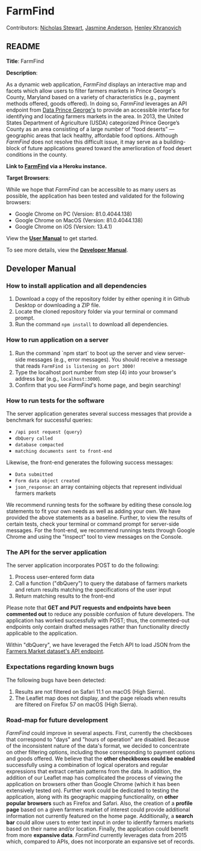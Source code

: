 # FarmFind
Contributors: 
<a href = "https://github.com/nicholasdstewart">Nicholas Stewart</a>,  <a href = "https://github.com/jasjenand">Jasmine Anderson</a>, <a href = "https://github.com/Henley21">Henley Khranovich</a>

## README

<b>Title</b>: FarmFind

<b>Description</b>:

As a dynamic web application, <i>FarmFind</i> displays an interactive map and facets which allow users to filter farmers markets in Prince George's County, Maryland based on a variety of characteristics (e.g., payment methods offered, goods offered). In doing so, <i>FarmFind</i> leverages an API endpoint from <a href = "https://data.princegeorgescountymd.gov/">Data Prince George's</a> to provide an accessible interface for identifying and locating farmers markets in the area. In 2013, the United States Department of Agriculture (USDA) categorized Prince George’s County as an area consisting of a large number of “food deserts” — geographic areas that lack healthy, affordable food options. Although <i>FarmFind</i> does not resolve this difficult issue, it may serve as a building-block of future applications geared toward the amerlioration of food desert conditions in the county.

<b>Link to <a href = "https://inst377-farmfind.herokuapp.com/">FarmFind</a> via a Heroku instance.</b>

<b>Target Browsers</b>:

While we hope that <i>FarmFind</i> can be accessible to as many users as possible, the application has been tested and validated for the following browsers:

<ul> 
  <li>Google Chrome on PC (Version: 81.0.4044.138)</li>
  <li>Google Chrome on MacOS (Version: 81.0.4044.138)</li>
  <li>Google Chrome on iOS (Version: 13.4.1)</li>
</ul>

View the <b>[User Manual](docs/user.md)</b> to get started.

To see more details, view the <b>[Developer Manual](#dev_manual)</b>.

## <a name = "dev_manual">Developer Manual</a>

### How to install application and all dependencies

<ol>
<li>Download a copy of the repository folder by either opening it in Github Desktop or downloading a ZIP file.</li>
<li>Locate the cloned repository folder via your terminal or command prompt.</li>
<li>Run the command <code>npm install</code> to download all dependencies.</li>
</ol>
 
### How to run application on a server

<ol>
<li>Run the command `npm start` to boot up the server and view server-side messages (e.g., error messages). You should receive a message that reads <code>FarmFind is listening on port 3000!</code></li>
<li>Type the localhost port number from step (4) into your browser's address bar (e.g., <code>localhost:3000</code>).</li>
<li>Confirm that you see <i>FarmFind</i>'s home page, and begin searching!</li>
</ol>

### How to run tests for the software

The server application generates several success messages that provide a benchmark for successful queries:
<ul>
  <li><code>/api post request {query} </code></li>
  <li><code>dbQuery called</code></li>
  <li><code>database compacted</code></li>
  <li><code>matching documents sent to front-end</code></li>
</ul>

Likewise, the front-end generates the following success messages:
<ul>
  <li><code>Data submitted</code></li>
  <li><code>Form data object created</code></li>
  <li><code>json_response</code>: an array containing objects that represent individual farmers markets</li>
</ul>

We recommend running tests for the software by editing these console.log statements to fit your own needs as well as adding your own. We have provided the above statements as a baseline. Further, to view the results of certain tests, check your terminal or command prompt for server-side messages. For the front-end, we recommend runnings tests through Google Chrome and using the "Inspect" tool to view messages on the Console.

### The API for the server application

The server application incorporates POST to do the following:
<ol>
  <li>Process user-entered form data</li>
  <li>Call a function ("dbQuery") to query the database of farmers markets and return results matching the specifications of the user input</li>
  <li>Return matching results to the front-end</li>
</ol>

Please note that <b>GET and PUT requests and endpoints have been commented out</b> to reduce any possible confusion of future developers. The application has worked successfully with POST; thus, the commented-out endpoints only contain drafted messages rather than functionality directly applicable to the application. 
  
Within "dbQuery", we have leveraged the Fetch API to load JSON from the <a href = 'https://data.princegeorgescountymd.gov/resource/sphi-rwax.json'>Farmers Market dataset's API endpoint</a>.

### Expectations regarding known bugs

The following bugs have been detected:
  <ol>
    <li>Results are not filtered on Safari 11.1 on macOS (High Sierra).</li>
    <li>The Leaflet map does not display, and the page reloads when results are filtered on Firefox 57 on macOS (High Sierra).</li>
  </ol>

### Road-map for future development

<i>FarmFind</i> could improve in several aspects. First, currently the checkboxes that correspond to "days" and "hours of operation" are disabled. Because of the inconsistent nature of the data's format, we decided to concentrate on other filtering options, including those corresponding to payment options and goods offered. We believe that the <b>other checkboxes could be enabled</b> successfully using a combination of logical operators and regular expressions that extract certain patterns from the data. In addition, the addition of our Leaflet map has complicated the process of viewing the application on browsers other than Google Chrome (which it has been extensively tested on). Further work could be dedicated to testing the application, along with its geographic mapping functionality, on <b>other popular browsers</b> such as Firefox and Safari. Also, the creation of a <b>profile page</b> based on a given farmers market of interest could provide additional information not currently featured on the home page. Additionally, a <b>search bar</b> could allow users to enter text input in order to identify farmers markets based on their name and/or location. Finally, the application could benefit from more <b>expansive data</b>. <i>FarmFind</i> currently leverages data from 2015 which, compared to APIs, does not incorporate an expansive set of records.

             


